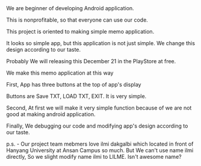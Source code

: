 <LILME Memo>
We are beginner of  developing Android application.

This is nonprofitable, so that everyone can use our code.

This project is oriented to making simple memo application.

It looks so simple app, but this application is not just simple. We change this design according to our taste.

Probably We will releasing this December 21 in the PlayStore at free.

We make this memo application at this way

First, App has three buttons at the top of app's display

Buttons are Save TXT, LOAD TXT, EXIT. It is very simple.

Second, At first we will make it very simple function because of we are not good at making android application.

Finally, We debugging our code and modifying app's design according to our taste.

p.s. - Our project team mebmers love ilmi dakgalbi which located in front of Hanyang University at Ansan Campus so much. But We can't use name ilmi directly, So we slight modify name ilmi to LILME. Isn't awesome name?

